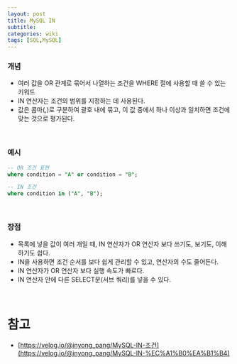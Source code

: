 ```yaml
---
layout: post
title: MySQL IN
subtitle: 
categories: wiki
tags: [SQL,MySQL]
---
```

### 개념 
- 여러 값을 OR 관계로 묶어서 나열하는 조건을 WHERE 절에 사용할 때 쓸 수 있는 키워드
-   IN 연산자는 조건의 범위를 지정하는 데 사용된다.
-   값은 콤마(,)로 구분하여 괄호 내에 묶고, 이 값 중에서 하나 이상과 일치하면 조건에 맞는 것으로 평가된다.   
<br>

### 예시
```sql
-- OR 조건 표현
where condition = "A" or condition = "B";

-- IN 조건
where condition in ("A", "B");
```
<br>

### 장점
-   목록에 넣을 값이 여러 개일 때, IN 연산자가 OR 연산자 보다 쓰기도, 보기도, 이해하기도 쉽다.
-   IN을 사용하면 조건 순서를 보다 쉽게 관리할 수 있고, 연산자의 수도 줄어든다.
-   IN 연산자가 OR 연산자 보다 실행 속도가 빠르다.
-   IN 연산자 안에 다른 SELECT문(서브 쿼리)를 넣을 수 있다.   
<br>

# 참고
- [](https://velog.io/@inyong_pang/MySQL-IN-%EC%A1%B0%EA%B1%B4)[https://velog.io/@inyong_pang/MySQL-IN-조건](https://velog.io/@inyong_pang/MySQL-IN-%EC%A1%B0%EA%B1%B4)